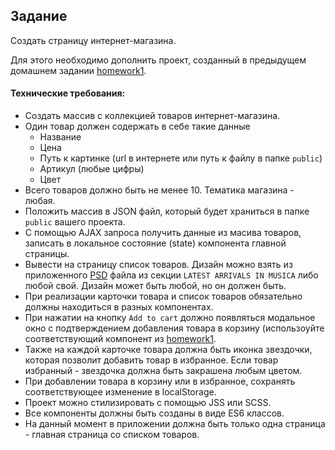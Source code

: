 ## Задание

Создать страницу интернет-магазина.

Для этого необходимо дополнить проект, созданный в предыдущем домашнем задании [homework1](../homework1/readme.md).

#### Технические требования:
- Создать массив с коллекцией товаров интернет-магазина.
- Один товар должен содержать в себе такие данные
  - Название
  - Цена
  - Путь к картинке (url в интернете или путь к файлу в папке `public`)
  - Артикул (любые цифры)
  - Цвет
- Всего товаров должно быть не менее 10. Тематика магазина - любая.
- Положить массив в JSON файл, который будет храниться в папке `public` вашего проекта.
- С помощью AJAX запроса получить данные из масива товаров, записать в локальное состояние (state) компонента главной страницы.
- Вывести на страницу список товаров. Дизайн можно взять из приложенного [PSD](musica.psd) файла из секции `LATEST ARRIVALS IN MUSICA` либо любой свой. Дизайн может быть любой, но он должен быть.
- При реализации карточки товара и список товаров обязательно должны находиться в разных компонентах.
- При нажатии на кнопку `Add to cart` должно появляться модальное окно с подтверждением добавления товара в корзину (использоуйте соответствующий компонент из [homework1](../homework1/readme.md).
- Также на каждой карточке товара должна быть иконка звездочки, которая позволит добавить товар в избранное. Если товар избранный - звездочка должна быть закрашена любым цветом.
- При добавлении товара в корзину или в избранное, сохранять соответствующее изменение в localStorage.
- Проект можно стилизировать с помощью JSS или SCSS.
- Все компоненты должны быть созданы в виде ES6 классов.
- На данный момент в приложении должна быть только одна страница - главная страница со списком товаров.

